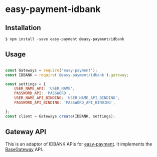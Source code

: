 # easy-payment-idbank

## Installation ##


    $ npm install -save easy-payment @easy-payment/idbank

## Usage

```javascript

const Gateways = require('easy-payment');
const IDBANK = require('@easy-payment/idbank').gateway;

const settings = {
    USER_NAME_API: 'USER_NAME',
    PASSWORD_API: 'PASSWORD',
    USER_NAME_API_BINDING: 'USER_NAME_API_BINDING',
    PASSWORD_API_BINDING: 'PASSWORD_API_BINDING',

};
const client = Gateways.create(IDBANK, settings);

```

## Gateway API

This is an adaptor of IDBANK APIs for [easy-payment](https://github.com/zealous-tech/easy-payment-main).
It implements the [BaseGateway](https://github.com/zealous-tech/easy-payment-base) API.

